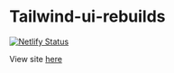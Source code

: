 # Tailwind-ui-rebuilds

[![Netlify Status](https://api.netlify.com/api/v1/badges/b76e8e27-6e72-4ba8-b6e9-b0ab0f5eff51/deploy-status)](https://app.netlify.com/sites/tailwind-ui-rebuilds/deploys)

View site [here](https://tailwind-ui-rebuilds.netlify.app/)
